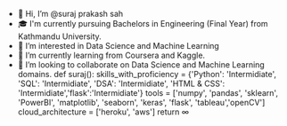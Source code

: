 - 👋 Hi, I’m @suraj prakash sah
- 🎓 I'm currently pursuing Bachelors in Engineering (Final Year) from Kathmandu University.
- 👀 I’m interested in Data Science and Machine Learning  
- 🌱 I’m currently learning from Coursera and Kaggle.
- 💞️ I’m looking to collaborate on Data Science and Machine Learning domains.
def suraj():
  skills_with_proficiency = {'Python': 'Intermidiate', 'SQL': 'Intermidiate', 'DSA': 'Intermidiate', 'HTML & CSS': 'Intermidiate','flask':'Intermidiate'}
  tools = ['numpy', 'pandas', 'sklearn', 'PowerBI', 'matplotlib', 'seaborn', 'keras', 'flask', 'tableau','openCV']
  cloud_architecture = ['heroku', 'aws']
  return ∞

<!---
surajprakashsah/surajprakashsah is a ✨ special ✨ repository because its `README.md` (this file) appears on your GitHub profile.
You can click the Preview link to take a look at your changes.
--->
